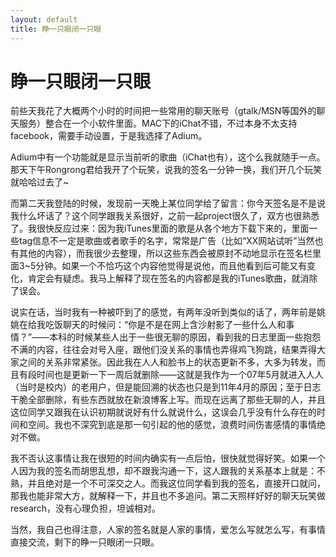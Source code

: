 ```yaml
---
layout: default
title: 睁一只眼闭一只眼
---
```

# 睁一只眼闭一只眼
前些天我花了大概两个小时的时间把一些常用的聊天账号（gtalk/MSN等国外的聊天服务）整合在一个小软件里面。MAC下的iChat不错，不过本身不太支持facebook，需要手动设置，于是我选择了Adium。

Adium中有一个功能就是显示当前听的歌曲（iChat也有），这个么我就随手一点。那天下午Rongrong君给我开了个玩笑，说我的签名一分钟一换，我们开几个玩笑就哈哈过去了~

而第二天我登陆的时候，发现前一天晚上某位同学给了留言：你今天签名是不是说我什么坏话了？这个同学跟我关系很好，之前一起project很久了，双方也很熟悉了。我很快反应过来：因为我iTunes里面的歌是从各个地方下载下来的，里面一些tag信息不一定是歌曲或者歌手的名字，常常是广告（比如“XX网站试听”当然也有其他的内容），而我很少去整理，所以这些东西会被原封不动地显示在签名栏里面3~5分钟。如果一个不恰巧这个内容他觉得是说他，而且他看到后可能又有变化，肯定会有疑虑。我马上解释了现在签名的内容都是我的iTunes歌曲，就消除了误会。

说实在话，当时我有一种被吓到了的感觉，有两年没听到类似的话了，两年前是姚姚在给我吃饭聊天的时候问：“你是不是在网上含沙射影了一些什么人和事情？”——本科的时候某些人出于一些很无聊的原因，看到我的日志里面一些抱怨不满的内容，往往会对号入座，跟他们没关系的事情也弄得鸡飞狗跳，结果弄得大家之间的关系非常紧张。因此我在人人和脸书上的状态更新不多，大多为转发，而且有段时间也是更新一下一周后就删除——这就是我作为一个07年5月就进入人人（当时是校内）的老用户，但是能回溯的状态也只是到11年4月的原因；至于日志干脆全部删除，有些东西就放在新浪博客上写。而现在远离了那些无聊的人，并且这位同学又跟我在认识初期就说好有什么就说什么，这误会几乎没有什么存在的时间和空间。我也不深究到底是那一句引起的他的感觉，浪费时间伤害感情的事情绝对不做。

我不否认这事情让我在很短的时间内确实有一点后怕，很快就觉得好笑。如果一个人因为我的签名而胡思乱想，却不跟我沟通一下，这人跟我的关系基本上就是：不熟，并且绝对是一个不可深交之人。而我这位同学看到我的签名，直接开口就问，那我也能非常大方，就解释一下，并且也不多追问。第二天照样好好的聊天玩笑做research，没有心理负担，坦诚相对。

当然，我自己也得注意，人家的签名就是人家的事情，爱怎么写就怎么写，有事情直接交流，剩下的睁一只眼闭一只眼。